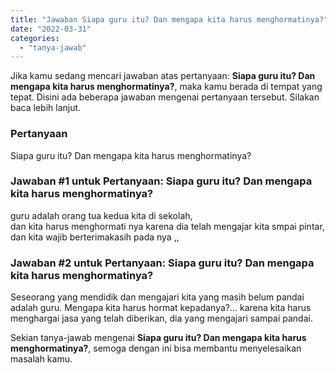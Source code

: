 ```yaml
---
title: "Jawaban Siapa guru itu? Dan mengapa kita harus menghormatinya?"
date: "2022-03-31"
categories: 
  - "tanya-jawab"
---
```


Jika kamu sedang mencari jawaban atas pertanyaan: **Siapa guru itu? Dan mengapa kita harus menghormatinya?**, maka kamu berada di tempat yang tepat. Disini ada beberapa jawaban mengenai pertanyaan tersebut. Silakan baca lebih lanjut.

### Pertanyaan

Siapa guru itu? Dan mengapa kita harus menghormatinya?

### Jawaban #1 untuk Pertanyaan: Siapa guru itu? Dan mengapa kita harus menghormatinya?

guru adalah orang tua kedua kita di sekolah,  
dan kita harus menghormati nya karena dia telah mengajar kita smpai pintar, dan kita wajib berterimakasih pada nya ,,

### Jawaban #2 untuk Pertanyaan: Siapa guru itu? Dan mengapa kita harus menghormatinya?

Seseorang yang mendidik dan mengajari kita yang masih belum pandai adalah guru. Mengapa kita harus hormat kepadanya?... karena kita harus menghargai jasa yang telah diberikan, dia yang mengajari sampai pandai.

Sekian tanya-jawab mengenai **Siapa guru itu? Dan mengapa kita harus menghormatinya?**, semoga dengan ini bisa membantu menyelesaikan masalah kamu.
